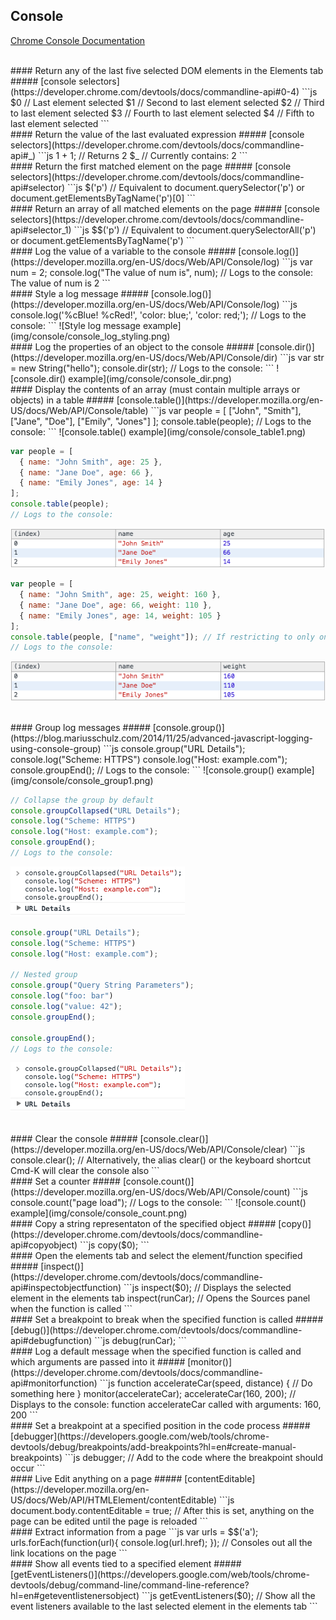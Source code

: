 ## Console
[Chrome Console Documentation](https://developers.google.com/web/tools/chrome-devtools/debug/command-line/command-line-reference?hl=en)

<br>
#### Return any of the last five selected DOM elements in the Elements tab
##### [console selectors](https://developer.chrome.com/devtools/docs/commandline-api#0-4)
```js
$0 // Last element selected
$1 // Second to last element selected
$2 // Third to last element selected
$3 // Fourth to last element selected
$4 // Fifth to last element selected
```

<br>
#### Return the value of the last evaluated expression
##### [console selectors](https://developer.chrome.com/devtools/docs/commandline-api#_)
```js
1 + 1;
// Returns 2
$_ // Currently contains: 2
```

<br>
#### Return the first matched element on the page
##### [console selectors](https://developer.chrome.com/devtools/docs/commandline-api#selector)
```js
$('p') // Equivalent to document.querySelector('p') or document.getElementsByTagName('p')[0]
```

<br>
#### Return an array of all matched elements on the page
##### [console selectors](https://developer.chrome.com/devtools/docs/commandline-api#selector_1)
```js
$$('p') // Equivalent to document.querySelectorAll('p') or document.getElementsByTagName('p')
```

<br>
#### Log the value of a variable to the console
##### [console.log()](https://developer.mozilla.org/en-US/docs/Web/API/Console/log)
```js
var num = 2;
console.log("The value of num is", num);
// Logs to the console: The value of num is 2
```

<br>
#### Style a log message
##### [console.log()](https://developer.mozilla.org/en-US/docs/Web/API/Console/log) 
```js
console.log('%cBlue! %cRed!', 'color: blue;', 'color: red;');
// Logs to the console:
```
![Style log message example](img/console/console_log_styling.png)

<br>
#### Log the properties of an object to the console
##### [console.dir()](https://developer.mozilla.org/en-US/docs/Web/API/Console/dir) 
```js
var str = new String("hello");
console.dir(str);
// Logs to the console:
```
![console.dir() example](img/console/console_dir.png)

<br>
#### Display the contents of an array (must contain multiple arrays or objects) in a table
##### [console.table()](https://developer.mozilla.org/en-US/docs/Web/API/Console/table) 
```js
var people = [
  ["John", "Smith"], 
  ["Jane", "Doe"], 
  ["Emily", "Jones"]
];
console.table(people);
// Logs to the console:
```
![console.table() example](img/console/console_table1.png)

```js
var people = [
  { name: "John Smith", age: 25 },
  { name: "Jane Doe", age: 66 },
  { name: "Emily Jones", age: 14 }
];
console.table(people);
// Logs to the console:
```
![console.table() example](img/console/console_table2.png)

```js
var people = [
  { name: "John Smith", age: 25, weight: 160 },
  { name: "Jane Doe", age: 66, weight: 110 },
  { name: "Emily Jones", age: 14, weight: 105 }
];
console.table(people, ["name", "weight"]); // If restricting to only one specific column, a string with the property name works
// Logs to the console:
```
![console.table() example](img/console/console_table3.png)

<br>
#### Group log messages
##### [console.group()](https://blog.mariusschulz.com/2014/11/25/advanced-javascript-logging-using-console-group) 
```js
console.group("URL Details");
console.log("Scheme: HTTPS")
console.log("Host: example.com");
console.groupEnd();
// Logs to the console:
```
![console.group() example](img/console/console_group1.png)

```js
// Collapse the group by default
console.groupCollapsed("URL Details");
console.log("Scheme: HTTPS")
console.log("Host: example.com");
console.groupEnd();
// Logs to the console:
```
![console.group() example](img/console/console_group2.png)

```js
console.group("URL Details");   
console.log("Scheme: HTTPS")
console.log("Host: example.com");

// Nested group
console.group("Query String Parameters");
console.log("foo: bar")
console.log("value: 42");
console.groupEnd();

console.groupEnd();
// Logs to the console:
```
![console.group() example](img/console/console_group2.png)

<br>
#### Clear the console
##### [console.clear()](https://developer.mozilla.org/en-US/docs/Web/API/Console/clear) 
```js
console.clear();
// Alternatively, the alias clear() or the keyboard shortcut Cmd-K will clear the console also
```

<br>
#### Set a counter
##### [console.count()](https://developer.mozilla.org/en-US/docs/Web/API/Console/count) 
```js
console.count("page load");
// Logs to the console:
```
![console.count() example](img/console/console_count.png)

<br>
#### Copy a string representaton of the specified object
##### [copy()](https://developer.chrome.com/devtools/docs/commandline-api#copyobject) 
```js
copy($0);
```

<br>
#### Open the elements tab and select the element/function specified
##### [inspect()](https://developer.chrome.com/devtools/docs/commandline-api#inspectobjectfunction) 
```js
inspect($0); // Displays the selected element in the elements tab
inspect(runCar); // Opens the Sources panel when the function is called
```

<br>
#### Set a breakpoint to break when the specified function is called
##### [debug()](https://developer.chrome.com/devtools/docs/commandline-api#debugfunction) 
```js
debug(runCar);
```

<br>
#### Log a default message when the specified function is called and which arguments are passed into it
##### [monitor()](https://developer.chrome.com/devtools/docs/commandline-api#monitorfunction) 
```js
function accelerateCar(speed, distance) { 
  // Do something here 
}
monitor(accelerateCar);
accelerateCar(160, 200);
// Displays to the console: function accelerateCar called with arguments: 160, 200
```

<br>
#### Set a breakpoint at a specified position in the code process
##### [debugger](https://developers.google.com/web/tools/chrome-devtools/debug/breakpoints/add-breakpoints?hl=en#create-manual-breakpoints) 
```js
debugger; // Add to the code where the breakpoint should occur
```

<br>
#### Live Edit anything on a page
##### [contentEditable](https://developer.mozilla.org/en-US/docs/Web/API/HTMLElement/contentEditable) 
```js
document.body.contentEditable = true;
// After this is set, anything on the page can be edited until the page is reloaded
```

<br>
#### Extract information from a page
```js
var urls = $$('a'); 
urls.forEach(function(url){
  console.log(url.href);
});
// Consoles out all the link locations on the page
```

<br>
#### Show all events tied to a specified element
##### [getEventListeners()](https://developers.google.com/web/tools/chrome-devtools/debug/command-line/command-line-reference?hl=en#geteventlistenersobject) 
```js
getEventListeners($0); // Show all the event listeners available to the last selected element in the elements tab
```




